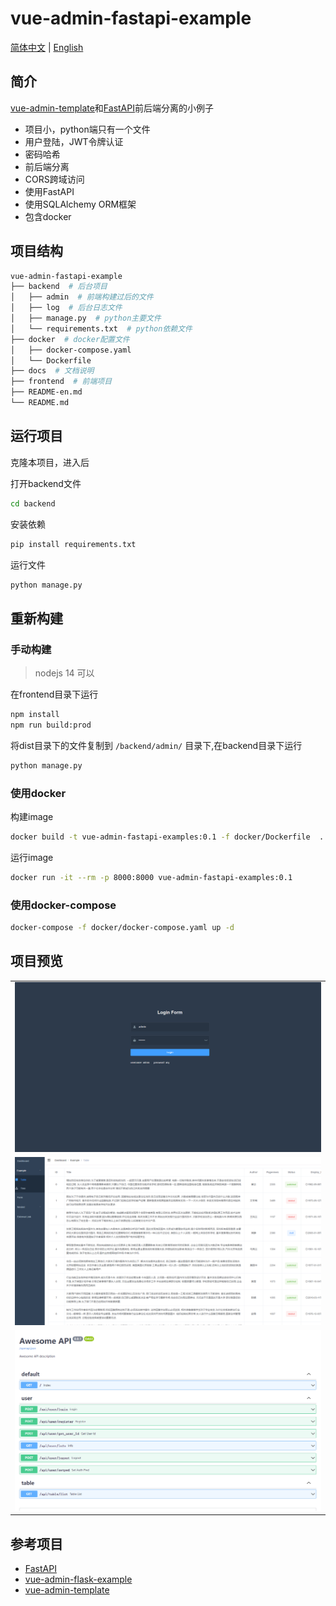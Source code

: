 # vue-admin-fastapi-example

[简体中文](./README.md) | [English](./README-en.md)

## 简介

[vue-admin-template](https://github.com/PanJiaChen/vue-admin-template)和[FastAPI](https://github.com/tiangolo/fastapi)前后端分离的小例子

- 项目小，python端只有一个文件
- 用户登陆，JWT令牌认证
- 密码哈希
- 前后端分离
- CORS跨域访问
- 使用FastAPI
- 使用SQLAlchemy ORM框架
- 包含docker

## 项目结构

```sh
vue-admin-fastapi-example
├── backend  # 后台项目
│   ├── admin  # 前端构建过后的文件
│   ├── log  # 后台日志文件
│   ├── manage.py  # python主要文件
│   └── requirements.txt  # python依赖文件
├── docker  # docker配置文件
│   ├── docker-compose.yaml
│   └── Dockerfile
├── docs  # 文档说明
├── frontend  # 前端项目
├── README-en.md
└── README.md
```

## 运行项目

克隆本项目，进入后

打开backend文件
```sh
cd backend
```

安装依赖
```sh
pip install requirements.txt
```

运行文件
```sh
python manage.py
```

## 重新构建

### 手动构建

> nodejs 14 可以

在frontend目录下运行

```sh
npm install
npm run build:prod
```

将dist目录下的文件复制到 `/backend/admin/` 目录下,在backend目录下运行

```sh
python manage.py
```

### 使用docker

构建image

```sh
docker build -t vue-admin-fastapi-examples:0.1 -f docker/Dockerfile  .
```

运行image

```sh
docker run -it --rm -p 8000:8000 vue-admin-fastapi-examples:0.1
```

### 使用docker-compose

```sh
docker-compose -f docker/docker-compose.yaml up -d
```

## 项目预览

|  |
|---------------------|
| ![](docs/img/1.png) | 
| ![](docs/img/2.png) | 
| ![](docs/img/3.png) | 


## 参考项目

- [FastAPI](https://github.com/tiangolo/fastapi)
- [vue-admin-flask-example](https://github.com/bay1/vue-admin-flask-example)
- [vue-admin-template](https://github.com/PanJiaChen/vue-admin-template)